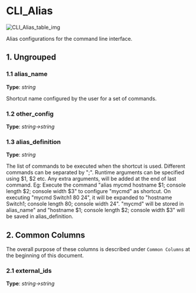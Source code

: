 # CLI_Alias

![CLI_Alias_table_img](http://www.plantuml.com/plantuml/img/0TC0BFz0StHXSdHrRMmAS65ZQs5dPI0YKczlT21KOM9iPNCY87iAOsnXStCWGqn9Nq5iQM5p2dqAQ6baPI1ZQN9ZR6KAQ6baPI1jPMrYPN9p2dDhQMvmON9XRI1jRsvlOsXoRsrb87HoTMKAR6LdPMva879fPsXq2cDlRdHfRdLlSo1iQMvb82qWF68-StHoRsvdF2zYFY1oPMPbScLkOsKAP6zqT6La86nfRcKWBI0yQJvtPM5hF2zfFY1oPMPbScLkOsKAPMvaR6LdPMva2a1bRcHrRMmA)

Alias configurations for the command line interface.

## 1. Ungrouped

### 1.1 alias_name

**Type**: _string_

Shortcut name configured by the user for a set of commands.

### 1.2 other_config

**Type**: _string->string_

### 1.3 alias_definition

**Type**: _string_

The list of commands to be executed when the shortcut is used. Different
commands can be separated by ";". Runtime arguments can be specified using $1,
$2 etc. Any extra arguments, will be added at the end of last command. Eg:
Execute the command "alias mycmd hostname $1; console length $2; console width
$3" to configure "mycmd" as shortcut. On executing "mycmd Switch1 80 24", it
will be expanded to "hostname Switch1; console length 80; console width 24".
"mycmd" will be stored in alias_name" and "hostname $1; console length $2;
console width $3" will be saved in alias_definition.

## 2. Common Columns

The overall purpose of these columns is described under `Common Columns` at the
beginning of this document.

### 2.1 external_ids

**Type**: _string->string_

